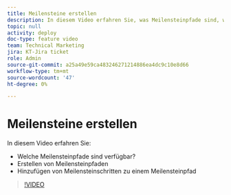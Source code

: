 ```yaml
---
title: Meilensteine erstellen
description: In diesem Video erfahren Sie, was Meilensteinpfade sind, wie Meilensteinpfade erstellt werden und wie Meilensteinschritte hinzugefügt werden.
topic: null
activity: deploy
doc-type: feature video
team: Technical Marketing
jira: KT-Jira ticket
role: Admin
source-git-commit: a25a49e59ca483246271214886ea4dc9c10e8d66
workflow-type: tm+mt
source-wordcount: '47'
ht-degree: 0%

---
```


# Meilensteine erstellen

In diesem Video erfahren Sie:

* Welche Meilensteinpfade sind verfügbar?
* Erstellen von Meilensteinpfaden
* Hinzufügen von Meilensteinschritten zu einem Meilensteinpfad

>[!VIDEO](https://video.tv.adobe.com/v/335204/?quality=12&learn=on)

